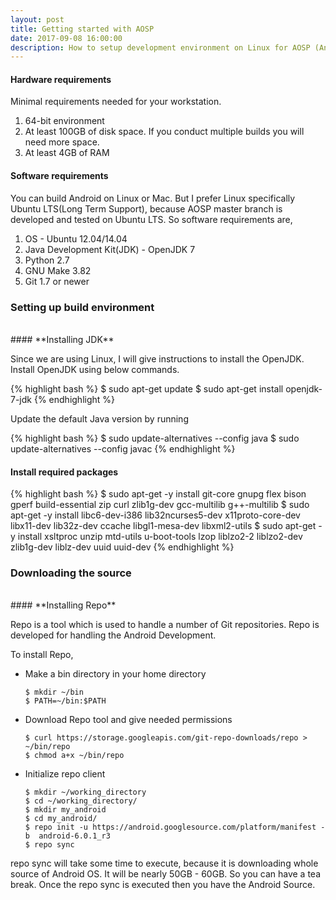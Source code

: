 ```yaml
---
layout: post
title: Getting started with AOSP
date: 2017-09-08 16:00:00
description: How to setup development environment on Linux for AOSP (Android Open Source Project)
---
```


#### **Hardware requirements**

Minimal requirements needed for your workstation.

1. 64-bit environment
2. At least 100GB of disk space. If you conduct multiple builds you will need more space.
3. At least 4GB of RAM

#### **Software requirements**

You can build Android on Linux or Mac. But I prefer Linux specifically Ubuntu LTS(Long Term Support), because AOSP master branch is developed and tested on Ubuntu LTS. So software requirements are,

1. OS - Ubuntu 12.04/14.04
2. Java Development Kit(JDK) - OpenJDK 7
3. Python 2.7
4. GNU Make 3.82
5. Git 1.7 or newer

### Setting up build environment
<br/>
#### **Installing JDK**

Since we are using Linux, I will give instructions to install the OpenJDK. Install OpenJDK using below commands.

{% highlight bash %}
$ sudo apt-get update
$ sudo apt-get install openjdk-7-jdk
{% endhighlight %}

Update the default Java version by running

{% highlight bash %}
$ sudo update-alternatives --config java
$ sudo update-alternatives --config javac
{% endhighlight %}

#### **Install required packages**

{% highlight bash %}
$ sudo apt-get -y install git-core gnupg flex bison gperf build-essential zip curl zlib1g-dev gcc-multilib g++-multilib 
$ sudo apt-get -y install libc6-dev-i386 lib32ncurses5-dev x11proto-core-dev libx11-dev lib32z-dev ccache libgl1-mesa-dev libxml2-utils 
$ sudo apt-get -y install xsltproc unzip mtd-utils u-boot-tools lzop liblzo2-2 liblzo2-dev zlib1g-dev liblz-dev uuid uuid-dev
{% endhighlight %}

### Downloading the source
<br/>
#### **Installing Repo**

Repo is a tool which is used to handle a number of Git repositories. Repo is developed for handling the Android Development. 

To install Repo,

* Make a bin directory in your home directory

	```
	$ mkdir ~/bin
	$ PATH=~/bin:$PATH
	```

* Download Repo tool and give needed permissions

	```
	$ curl https://storage.googleapis.com/git-repo-downloads/repo > ~/bin/repo
	$ chmod a+x ~/bin/repo
	```

* Initialize repo client

	```
	$ mkdir ~/working_directory
	$ cd ~/working_directory/
	$ mkdir my_android
	$ cd my_android/ 
	$ repo init -u https://android.googlesource.com/platform/manifest -b  android-6.0.1_r3
	$ repo sync
	```

repo sync will take some time to execute, because it is downloading whole source of Android OS. It will be nearly 50GB - 60GB. So you can have a tea break. Once the repo sync is executed then you have the Android Source. 
